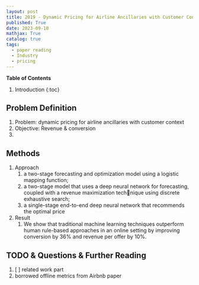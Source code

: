 ```yaml
---
layout: post
title: 2019 - Dynamic Pricing for Airline Ancillaries with Customer Context
published: True
date: 2023-09-10
mathjax: True
catalog: true
tags:
  - paper reading
  - Industry
  - pricing
---
```


**Table of Contents**
1. Introduction
{:toc}
		
## Problem Definition

1. Problem: dynamic pricing for airline ancillaries with customer context 
2. Objective: Revenue & conversion
3. 

## Methods

1. Approach 
    1. a two-stage forecasting and optimization model using a logistic mapping function;
    2. a two-stage model that uses a deep neural network for forecasting, coupled with a revenue maximization technique using discrete exhaustive search; 
    3. a single-stage end-to-end deep neural network that recommends the optimal price
2. Result 
    1. We show that traditional machine learning techniques outperform human rule-based approaches in an online setting by improving conversion by 36% and revenue per offer by 10%. 


## TODO & Questions & Further Reading

1. [ ] related work part
2. borrowed offline metrics from Airbnb paper 

